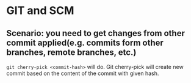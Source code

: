 # GIT and SCM

## Scenario: you need to get changes from other commit applied(e.g. commits form other branches, remote branches, etc.)

`git cherry-pick <commit-hash>` will do. Git cherry-pick will create new commit based on the content of the commit with given hash.
